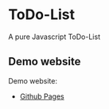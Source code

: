 # ToDo-List
A pure Javascript ToDo-List


## Demo website

Demo website:
 * [Github Pages](https://mandanakhademi.github.io/ToDo-List/)
